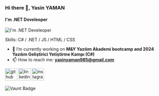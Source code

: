 ### Hi there 👋, Yasin YAMAN
#### I'm .NET Develeoper
![I'm .NET Develeoper](https://arturssmirnovs.github.io/github-profile-readme-generator/images/banner.png)




Skills: C# / .NET / JS / HTML / CSS

- 🔭 I’m currently working on  **M&Y Yazılım Akademi bootcamp and 2024 Yazılım Geliştirici Yetiştirme Kampı (C#)** 
- 📫 How to reach me:  **yasinyaman985@gmail.com** 


[<img src='https://cdn.jsdelivr.net/npm/simple-icons@3.0.1/icons/github.svg' alt='github' height='40'>](https://github.com/ysnnymn)  [<img src='https://cdn.jsdelivr.net/npm/simple-icons@3.0.1/icons/linkedin.svg' alt='linkedin' height='40'>](https://www.linkedin.com/in/https://www.linkedin.com/in/yasin-yaman-b1a054218//)  [<img src='https://cdn.jsdelivr.net/npm/simple-icons@3.0.1/icons/instagram.svg' alt='instagram' height='40'>](https://www.instagram.com/_yasinymn/)  

![Vaunt Badge](https://api.vaunt.dev/v1/github/entities/ysnnymn/contributions?format=svg&private=false)  

